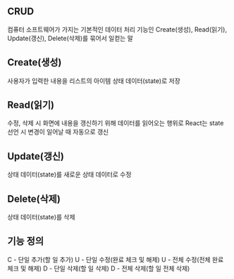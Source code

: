 ## CRUD

컴퓨터 소프트웨어가 가지는 기본적인 데이터 처리 기능인 Create(생성), Read(읽기), Update(갱신), Delete(삭제)를 묶어서 일컫는 말

## Create(생성)

사용자가 입력한 내용을 리스트의 아이템 상태 데이터(state)로 저장

## Read(읽기)

수정, 삭제 시 화면에 내용을 갱신하기 위해 데이터를 읽어오는 행위로 React는 state 선언 시 변경이 일어날 때 자동으로 갱신

## Update(갱신)

상태 데이터(state)를 새로운 상태 데이터로 수정

## Delete(삭제)

상태 데이터(state)를 삭제

## 기능 정의

C - 단일 추가(할 일 추가)
U - 단일 수정(완료 체크 및 해제)
U - 전체 수정(전체 완료 체크 및 해제)
D - 단일 삭제(할 일 삭제)
D - 전체 삭제(할 일 전체 삭제)
